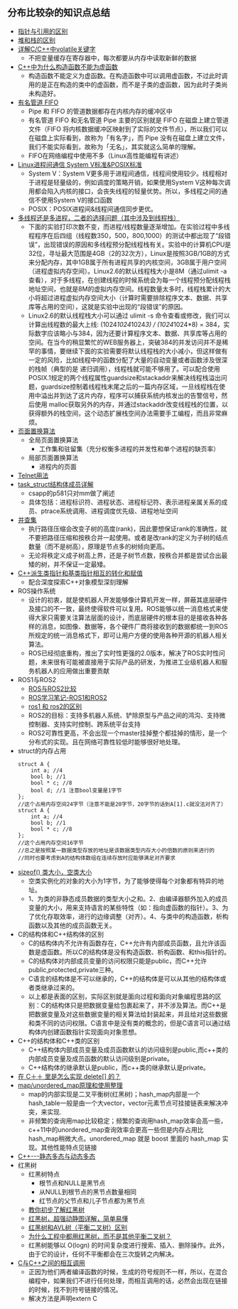 ## 分布比较杂的知识点总结
* [指针与引用的区别](https://blog.csdn.net/qq_27678917/article/details/70224813)
* [堆和栈的区别](https://zhuanlan.zhihu.com/p/66922957)
* [详解C/C++中volatile关键字](https://blog.csdn.net/weixin_44363885/article/details/92838607)
	* 不把变量缓存在寄存器中，每次都要从内存中读取新鲜的数据 
* [C++中为什么构造函数不能为虚函数](https://blog.csdn.net/qq_34673519/article/details/101438884)
	* 构造函数不能定义为虚函数。在构造函数中可以调用虚函数，不过此时调用的是正在构造的类中的虚函数，而不是子类的虚函数，因为此时子类尚未构造好。
* [有名管道 FIFO](https://blog.csdn.net/qq_22075977/article/details/77832748)
	* Pipe 和 FIFO 的管道数据都存在内核内存的缓冲区中
	* 有名管道 FIFO 和无名管道 Pipe 主要的区别就是 FIFO 在磁盘上建立管道文件（FIFO 将内核数据缓冲区映射到了实际的文件节点），所以我们可以在磁盘上实际看到，故称为「有名字」，而 Pipe 没有在磁盘上建立文件，我们不能实际看到，故称为「无名」，其实就这么简单的理解。
	* FIFO在网络编程中使用不多（Linux高性能编程有讲述）
* [Linux进程间通信 System V标准&POSIX标准](https://blog.csdn.net/xiaoting451292510/article/details/103819933?utm_medium=distribute.pc_relevant.none-task-blog-2%7Edefault%7EBlogCommendFromMachineLearnPai2%7Edefault-5.base&depth_1-utm_source=distribute.pc_relevant.none-task-blog-2%7Edefault%7EBlogCommendFromMachineLearnPai2%7Edefault-5.base)
	*  System V：System V更多用于进程间通信，线程间使用较少。线程相对于进程是轻量级的，例如调度的策略开销，如果使用System V这种每次调用都会陷入内核的接口，会丧失线程的轻量优势。所以，多线程之间的通信不使用System V的接口函数
	*  POSIX：POSIX进程间&线程间通信同步更优。
* [多线程还是多进程，二者的选择问题（其中涉及到线程栈）](https://blog.csdn.net/lishenglong666/article/details/8557215)
	* 下面的实验打印次数不变，而进程/线程数量逐渐增加。在实验过程中多线程程序在后四组（线程数350，500，800,1000）的测试中都出现了“段错误”，出现错误的原因和多线程预分配线程栈有关。实验中的计算机CPU是32位，寻址最大范围是4GB（2的32次方），Linux是按照3GB/1GB的方式来分配内存，其中1GB属于所有进程共享的内核空间，3GB属于用户空间（进程虚拟内存空间）。Linux2.6的默认线程栈大小是8M（通过ulimit -a查看），对于多线程，在创建线程的时候系统会为每一个线程预分配线程栈地址空间，也就是8M的虚拟内存空间。线程数量太多时，线程栈累计的大小将超过进程虚拟内存空间大小（计算时需要排除程序文本、数据、共享库等占用的空间），这就是实验中出现的“段错误”的原因。
	* Linux2.6的默认线程栈大小可以通过 ulimit -s 命令查看或修改，我们可以计算出线程数的最大上线: (1024*1024*1024*3) / (1024*1024*8) = 384，实际数字应该略小与384，因为还要计算程序文本、数据、共享库等占用的空间。在当今的稍显繁忙的WEB服务器上，突破384的并发访问并不是稀 罕的事情，要继续下面的实验需要将默认线程栈的大小减小，但这样做有一定的风险，比如线程中的函数分配了大量的自动变量或者函数涉及很深的栈帧（典型的是 递归调用），线程栈就可能不够用了。可以配合使用POSIX.1规定的两个线程属性guardsize和stackaddr来解决线程栈溢出问 题，guardsize控制着线程栈末尾之后的一篇内存区域，一旦线程栈在使用中溢出并到达了这片内存，程序可以捕获系统内核发出的告警信号，然后使用 malloc获取另外的内存，并通过stackaddr改变线程栈的位置，以获得额外的栈空间，这个动态扩展栈空间办法需要手工编程，而且非常麻烦。
* [页面置换算法](https://blog.csdn.net/yinyang_ddl/article/details/89439471)
	* 全局页面置换算法
		* 工作集和驻留集（充分权衡多进程的并发性和单个进程的缺页率） 
	* 局部页面置换算法 
		* 进程内的页面
* [Telnet用法](https://blog.csdn.net/u011889811/article/details/43356075?utm_medium=distribute.pc_relevant.none-task-blog-2%7Edefault%7EBlogCommendFromBaidu%7Edefault-3.nonecase&depth_1-utm_source=distribute.pc_relevant.none-task-blog-2%7Edefault%7EBlogCommendFromBaidu%7Edefault-3.nonecase)
* [task_struct结构体成员详解](https://blog.csdn.net/bit_clearoff/article/details/54292300)
	* csapp的p581只对mm做了阐述
	* 具体包括：进程标识符、进程状态、进程标记符、表示进程亲属关系的成员、ptrace系统调用、进程调度优先级、进程地址空间	 
* [并查集](https://zhuanlan.zhihu.com/p/93647900/)
	* 执行路径压缩会改变子树的高度(rank)，因此要想保证rank的准确性，就不要把路径压缩和按秩合并一起使用。或者是改rank的定义为子树的结点数量（而不是树高），原理是节点多的树倾向更高。
	* 无论将秩定义成子树高上界，还是子树节点数，按秩合并都是尝试合出最矮的树，并不保证一定最矮。
* [C++派生类指针和基类指针相互的转化和赋值](http://c.biancheng.net/view/260.html)
	* 配合深度探索C++对象模型深刻理解
* ROS操作系统
	* 设计的初衷，就是使机器人开发能够像计算机开发一样，屏蔽其底层硬件及接口的不一致，最终使得软件可以复用。ROS能够以统一消息格式来使得大家只需要关注算法层面的设计，而底层硬件的根本目的是接收各种各样的消息，如图像、数据等，各个硬件厂商将接收到的数据都统一到ROS所规定的统一消息格式下，即可让用户方便的使用各种开源的机器人相关算法。
	* ROS已经彻底重构，推出了实时性更强的2.0版本，解决了ROS实时性问题，未来很有可能被直接用于实际产品的研发，为推进工业级机器人和服务机器人的应用做出重要贡献
* ROS1与ROS2
	* [ROS与ROS2比较](https://blog.csdn.net/tuziaaa/article/details/103358145?ops_request_misc=%257B%2522request%255Fid%2522%253A%2522162609279016780262576720%2522%252C%2522scm%2522%253A%252220140713.130102334..%2522%257D&request_id=162609279016780262576720&biz_id=0&utm_medium=distribute.pc_search_result.none-task-blog-2~all~baidu_landing_v2~default-1-103358145.first_rank_v2_pc_rank_v29_1&utm_term=ROS2%E4%B8%8EROS1%E7%9A%84%E5%8C%BA%E5%88%AB&spm=1018.2226.3001.4187)
	* [ROS学习笔记-ROS1和ROS2](https://blog.csdn.net/weixin_51244852/article/details/116421194?ops_request_misc=&request_id=&biz_id=102&utm_term=ROS2%E4%B8%8EROS1%E7%9A%84%E5%8C%BA%E5%88%AB&utm_medium=distribute.pc_search_result.none-task-blog-2~all~sobaiduweb~default-5-.first_rank_v2_pc_rank_v29_1&spm=1018.2226.3001.4187)
	* [ros1 和 ros2的区别](https://mengleil.blog.csdn.net/article/details/104751581?utm_medium=distribute.pc_relevant.none-task-blog-2%7Edefault%7EBlogCommendFromBaidu%7Edefault-5.essearch_pc&depth_1-utm_source=distribute.pc_relevant.none-task-blog-2%7Edefault%7EBlogCommendFromBaidu%7Edefault-5.essearch_pc)
	* ROS2的目标：支持多机器人系统、铲除原型与产品之间的鸿沟、支持微控制器、支持实时控制、跨系统平台支持
	* ROS2可靠性更高，不会出现一个master挂掉整个都挂掉的情形，是一个分布式的实现。且在网络可靠性较低时能够很好地处理。
* struct的内存占用
	```
	struct A {
		int a; //4
		bool b; //1
		bool * c; //8
		bool d; //1 注意bool变量是1字节
	};
	//这个占用内存空间24字节（注意不能是20字节，20字节的话到A[1].c就没法对齐了）
	struct A {
		int a; //4
		bool b; //1
		bool * c; //8
	};
	//这个占用内存空间16字节 
	//总之是按照某一数据类型存放的地址是该数据类型内存大小的倍数的原则来进行的
	//同时也要考虑到A的结构体数组在连续存放时应能够满足对齐要求
	```
* [sizeof() 类大小，空类大小](https://blog.csdn.net/liu_qiqi/article/details/9344627)
	* 空类实例化的对象的大小为1字节，为了能够使得每个对象都有特异的地址。
	* 1、为类的非静态成员数据的类型大小之和。2、由编译器额外加入的成员变量的大小，用来支持语言的某些特性（如：指向虚函数的指针）。3、为了优化存取效率，进行的边缘调整（对齐）。4、与类中的构造函数，析构函数以及其他的成员函数无关。
* C的结构体和C++结构体的区别
	* C的结构体内不允许有函数存在，C++允许有内部成员函数，且允许该函数是虚函数。所以C的结构体是没有构造函数、析构函数、和this指针的。
	* C的结构体对内部成员变量的访问权限只能是public，而C++允许public,protected,private三种。
	* C语言的结构体是不可以继承的，C++的结构体是可以从其他的结构体或者类继承过来的。
   	* 以上都是表面的区别，实际区别就是面向过程和面向对象编程思路的区别：C的结构体只是把数据变量给包裹起来了，并不涉及算法。而C++是把数据变量及对这些数据变量的相关算法给封装起来，并且给对这些数据和类不同的访问权限。C语言中是没有类的概念的，但是C语言可以通过结构体内创建函数指针实现面向对象思想。
* C++的结构体和C++类的区别
	* C++结构体内部成员变量及成员函数默认的访问级别是public,而c++类的内部成员变量及成员函数的默认访问级别是private。
	* C++结构体的继承默认是public，而c++类的继承默认是private。
* [在 C＋＋ 里是怎么实现 delete[] 的？](https://www.zhihu.com/question/291750903/answer/477557020)
* [map/unordered_map原理和使用整理](https://blog.csdn.net/Blues1021/article/details/45054159?utm_medium=distribute.pc_relevant.none-task-blog-2%7Edefault%7EBlogCommendFromMachineLearnPai2%7Edefault-2.essearch_pc&depth_1-utm_source=distribute.pc_relevant.none-task-blog-2%7Edefault%7EBlogCommendFromMachineLearnPai2%7Edefault-2.essearch_pc)
	* map的内部实现是二叉平衡树(红黑树)；hash_map内部是一个hash_table一般是由一个大vector，vector元素节点可挂接链表来解决冲突，来实现.
	* 非频繁的查询用map比较稳定；频繁的查询用hash_map效率会高一些，c++11中的unordered_map查询效率会更高一些但是内存占用比hash_map稍微大点。unordered_map 就是 boost 里面的 hash_map 实现。其他性能特点见链接
* [C++---静态多态与动态多态](https://blog.csdn.net/qq_37934101/article/details/81365449)
* 红黑树
	* 红黑树特点
		* 根节点和NULL是黑节点
		* 从NULL到根节点的黑节点数量相同
		* 红节点的父节点和儿子节点都为黑节点 
	* [教你初步了解红黑树](https://blog.csdn.net/v_JULY_v/article/details/6105630) 
	* [红黑树，超强动静图详解，简单易懂](https://zhuanlan.zhihu.com/p/79980618)
	* [红黑树和AVL树（平衡二叉树）区别](https://blog.csdn.net/u010899985/article/details/80981053)
	* [为什么工程中都用红黑树，而不是其他平衡二叉树？](https://www.zhihu.com/question/27542473)
	* 红黑树能够以 O(logn) 的时间复杂度进行搜索、插入、删除操作。此外，由于它的设计，任何不平衡都会在三次旋转之内解决。
* [C与C++之间的相互调用](https://blog.csdn.net/this_is_me_anyway/article/details/79397018?utm_medium=distribute.pc_relevant.none-task-blog-2%7Edefault%7EBlogCommendFromMachineLearnPai2%7Edefault-3.readhide&depth_1-utm_source=distribute.pc_relevant.none-task-blog-2%7Edefault%7EBlogCommendFromMachineLearnPai2%7Edefault-3.readhide)
	* 正因为他们两者编译函数的时候，生成的符号规则不一样，所以，在混合编程中，如果我们不进行任何处理，而相互调用的话，必然会出现在链接的时候，找不到符号链接的情况。
	* 解决方法是声明extern C